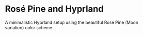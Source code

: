 # Rosé Pine and Hyprland
A minimalistic Hyprland setup using the beautiful Rosé Pine (Moon variation) color scheme



